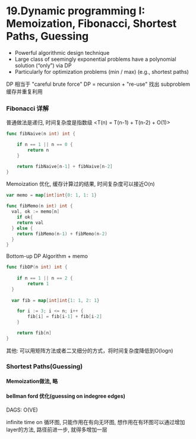 # 19.Dynamic programming I: Memoization, Fibonacci, Shortest Paths, Guessing

- Powerful algorithmic design technique
- Large class of seemingly exponential problems have a polynomial solution (“only”)
via DP
- Particularly for optimization problems (min / max) (e.g., shortest paths)

DP 相当于 "careful brute force" 
DP = recursion + "re-use"
找出 subproblem缓存并重复利用

### Fibonacci 详解
普通做法是递归, 时间复杂度是指数级 <T(n) = T(n-1) + T(n-2) + O(1)>

~~~go
func fibNaive(n int) int {

	if n == 1 || n == 0 {
		return n
	}

	return fibNaive[n-1] + fibNaive[n-2]
}
~~~

Memoization 优化, 缓存计算过的结果, 时间复杂度可以接近O(n)
~~~go
var memo = map[int]int{0: 1, 1: 1}

func fibMemo(n int) int {
  val, ok := memo[n]
	if ok{
    return val
  } else {
    return fibMemo(n-1) + fibMemo(n-2)
  }
}
~~~

Bottom-up DP Algorithm + memo
~~~go
func fibDP(n int) int {
	
	if n == 1 || n == 2 {
		return 1
  }
  
  var fib = map[int]int{1: 1, 2: 1}

	for i := 3; i <= n; i++ {
		fib[i] = fib[i-1] + fib[i-2]
	}

	return fib[n]
}
~~~

其他: 可以用矩阵方法或者二叉细分的方式，将时间复杂度降低到O(logn)

### Shortest Paths(Guessing)

#### Memoization做法, 略

#### bellman ford 优化(guessing on indegree edges)

DAGS: O(VE) 

infinite time on 循环图, 只能作用在有向无环图, 想作用在有环图可以通过增加layer的方法, 路径前进一步, 就得多增加一层



